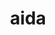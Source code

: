 ---
title: "aida"
layout: cache
categories: [package, develop-2025-05-04]
meta: {"compilers": ["none"], "num_specs": 1, "num_specs_by_stack": {"hep": 1, "root": 1}, "oss": ["ubuntu22.04"], "platforms": ["linux"], "stacks": ["hep", "root"], "targets": ["x86_64_v3"], "versions": ["3.2.1"]}
spec_details: [{"compiler": "none", "hash": "zjpj5ait7gfxsoiotbyjcorlyq5pjxdw", "os": "ubuntu22.04", "platform": "linux", "size": "-", "stacks": ["hep", "root"], "target": "x86_64_v3", "variants": ["build_system=generic"], "versions": ["3.2.1"]}]
---